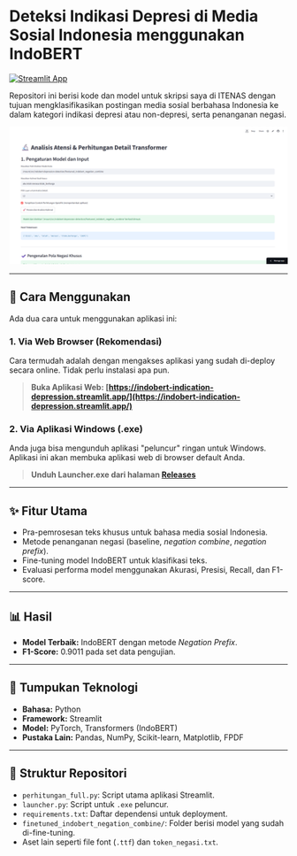 # Deteksi Indikasi Depresi di Media Sosial Indonesia menggunakan IndoBERT

[![Streamlit App](https://static.streamlit.io/badges/streamlit_badge_black_white.svg)](https://indobert-indication-depression.streamlit.app/)

Repositori ini berisi kode dan model untuk skripsi saya di ITENAS dengan tujuan mengklasifikasikan postingan media sosial berbahasa Indonesia ke dalam kategori indikasi depresi atau non-depresi, serta penanganan negasi.

![Screenshot Aplikasi](https://github.com/HafizWayne/indobert-depression-detection/blob/main/image/Streamlit.png) 

---

## 🚀 Cara Menggunakan

Ada dua cara untuk menggunakan aplikasi ini:

### 1. Via Web Browser (Rekomendasi)
Cara termudah adalah dengan mengakses aplikasi yang sudah di-deploy secara online. Tidak perlu instalasi apa pun.

> **Buka Aplikasi Web: [https://indobert-indication-depression.streamlit.app/](https://indobert-indication-depression.streamlit.app/)**

### 2. Via Aplikasi Windows (.exe)
Anda juga bisa mengunduh aplikasi "peluncur" ringan untuk Windows. Aplikasi ini akan membuka aplikasi web di browser default Anda.

> **Unduh Launcher.exe dari halaman [Releases](https://github.com/HafizWayne/indobert-depression-detection/releases)**

---

## ✨ Fitur Utama

* Pra-pemrosesan teks khusus untuk bahasa media sosial Indonesia.
* Metode penanganan negasi (baseline, *negation combine*, *negation prefix*).
* Fine-tuning model IndoBERT untuk klasifikasi teks.
* Evaluasi performa model menggunakan Akurasi, Presisi, Recall, dan F1-score.

---

## 📊 Hasil

* **Model Terbaik:** IndoBERT dengan metode *Negation Prefix*.
* **F1-Score:** 0.9011 pada set data pengujian.

---

## 🔧 Tumpukan Teknologi

* **Bahasa:** Python
* **Framework:** Streamlit
* **Model:** PyTorch, Transformers (IndoBERT)
* **Pustaka Lain:** Pandas, NumPy, Scikit-learn, Matplotlib, FPDF

---

## 📂 Struktur Repositori

* `perhitungan_full.py`: Script utama aplikasi Streamlit.
* `launcher.py`: Script untuk `.exe` peluncur.
* `requirements.txt`: Daftar dependensi untuk deployment.
* `finetuned_indobert_negation_combine/`: Folder berisi model yang sudah di-fine-tuning.
* Aset lain seperti file font (`.ttf`) dan `token_negasi.txt`.
